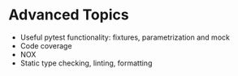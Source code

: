 # Advanced Topics

* Useful pytest functionality: fixtures, parametrization and mock
* Code coverage
* NOX
* Static type checking, linting, formatting
